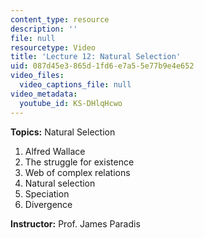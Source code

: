 ```yaml
---
content_type: resource
description: ''
file: null
resourcetype: Video
title: 'Lecture 12: Natural Selection'
uid: 087d45e3-865d-1fd6-e7a5-5e77b9e4e652
video_files:
  video_captions_file: null
video_metadata:
  youtube_id: KS-DHlqHcwo
---
```


**Topics:** Natural Selection

1.  Alfred Wallace
2.  The struggle for existence
3.  Web of complex relations
4.  Natural selection
5.  Speciation
6.  Divergence

**Instructor:** Prof. James Paradis